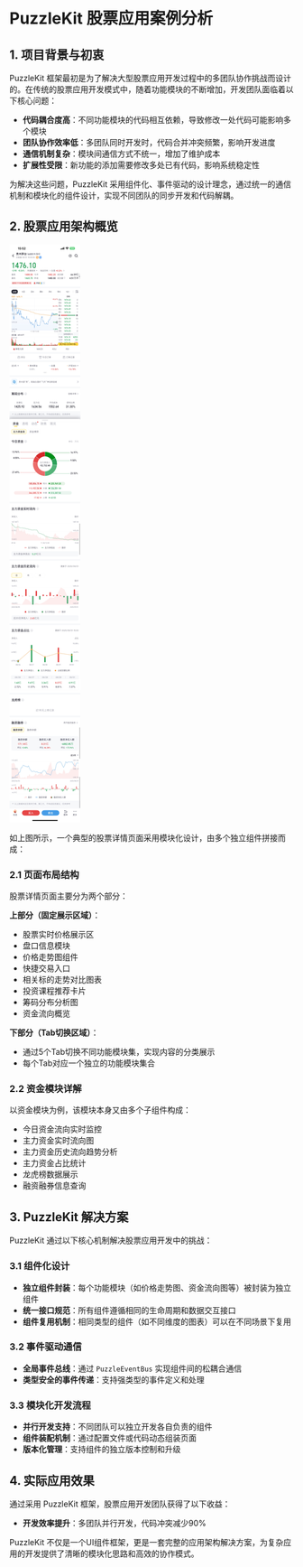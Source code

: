 
# PuzzleKit 股票应用案例分析

## 1. 项目背景与初衷

PuzzleKit 框架最初是为了解决大型股票应用开发过程中的多团队协作挑战而设计的。在传统的股票应用开发模式中，随着功能模块的不断增加，开发团队面临着以下核心问题：

- **代码耦合度高**：不同功能模块的代码相互依赖，导致修改一处代码可能影响多个模块
- **团队协作效率低**：多团队同时开发时，代码合并冲突频繁，影响开发进度
- **通信机制复杂**：模块间通信方式不统一，增加了维护成本
- **扩展性受限**：新功能的添加需要修改多处已有代码，影响系统稳定性

为解决这些问题，PuzzleKit 采用组件化、事件驱动的设计理念，通过统一的通信机制和模块化的组件设计，实现不同团队的同步开发和代码解耦。

## 2. 股票应用架构概览

![股票应用](./stock_app.jpeg)

如上图所示，一个典型的股票详情页面采用模块化设计，由多个独立组件拼接而成：

### 2.1 页面布局结构

股票详情页面主要分为两个部分：

**上部分（固定展示区域）**：

- 股票实时价格展示区
- 盘口信息模块
- 价格走势图组件
- 快捷交易入口
- 相关标的走势对比图表
- 投资课程推荐卡片
- 筹码分布分析图
- 资金流向概览

**下部分（Tab切换区域）**：

- 通过5个Tab切换不同功能模块集，实现内容的分类展示
- 每个Tab对应一个独立的功能模块集合

### 2.2 资金模块详解

以资金模块为例，该模块本身又由多个子组件构成：

- 今日资金流向实时监控
- 主力资金实时流向图
- 主力资金历史流向趋势分析
- 主力资金占比统计
- 龙虎榜数据展示
- 融资融券信息查询

## 3. PuzzleKit 解决方案

PuzzleKit 通过以下核心机制解决股票应用开发中的挑战：

### 3.1 组件化设计

- **独立组件封装**：每个功能模块（如价格走势图、资金流向图等）被封装为独立组件
- **统一接口规范**：所有组件遵循相同的生命周期和数据交互接口
- **组件复用机制**：相同类型的组件（如不同维度的图表）可以在不同场景下复用

### 3.2 事件驱动通信

- **全局事件总线**：通过 `PuzzleEventBus` 实现组件间的松耦合通信
- **类型安全的事件传递**：支持强类型的事件定义和处理

### 3.3 模块化开发流程

- **并行开发支持**：不同团队可以独立开发各自负责的组件
- **组件装配机制**：通过配置文件或代码动态组装页面
- **版本化管理**：支持组件的独立版本控制和升级

## 4. 实际应用效果

通过采用 PuzzleKit 框架，股票应用开发团队获得了以下收益：

- **开发效率提升**：多团队并行开发，代码冲突减少90%

PuzzleKit 不仅是一个UI组件框架，更是一套完整的应用架构解决方案，为复杂应用的开发提供了清晰的模块化思路和高效的协作模式。
